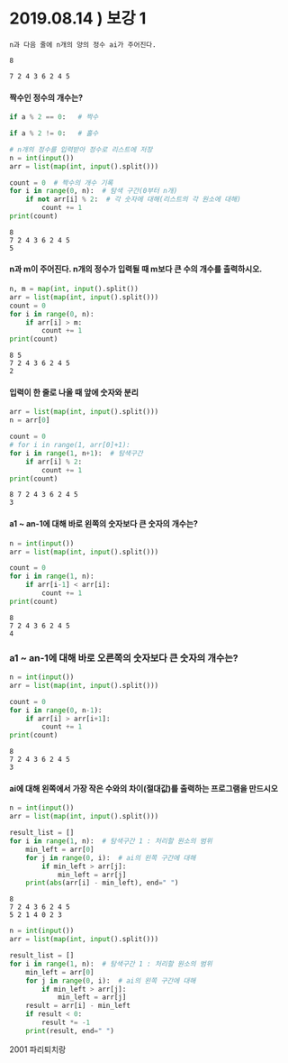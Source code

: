 # 2019.08.14 ) 보강 1

```
n과 다음 줄에 n개의 양의 정수 ai가 주어진다.

8

7 2 4 3 6 2 4 5
```



#### 짝수인 정수의 개수는?

```python
if a % 2 == 0:   # 짝수

if a % 2 != 0:   # 홀수
```

```python
# n개의 정수를 입력받아 정수로 리스트에 저장
n = int(input())
arr = list(map(int, input().split()))

count = 0  # 짝수의 개수 기록
for i in range(0, n):  # 탐색 구간(0부터 n개)
    if not arr[i] % 2:  # 각 숫자에 대해(리스트의 각 원소에 대해)
        count += 1
print(count)
```

```
8
7 2 4 3 6 2 4 5
5
```



#### n과 m이 주어진다. n개의 정수가 입력될 때 m보다 큰 수의 개수를 출력하시오.

```python
n, m = map(int, input().split())
arr = list(map(int, input().split()))
count = 0
for i in range(0, n):
    if arr[i] > m:
        count += 1
print(count)
```

```
8 5
7 2 4 3 6 2 4 5
2
```



#### 입력이 한 줄로 나올 때 앞에 숫자와 분리

```python
arr = list(map(int, input().split()))
n = arr[0]

count = 0
# for i in range(1, arr[0]+1):
for i in range(1, n+1):  # 탐색구간
    if arr[i] % 2:
        count += 1
print(count)
```

```
8 7 2 4 3 6 2 4 5
3
```



#### a1 ~ an-1에 대해 바로 왼쪽의 숫자보다 큰 숫자의 개수는?

```python
n = int(input())
arr = list(map(int, input().split()))

count = 0
for i in range(1, n):
    if arr[i-1] < arr[i]:
        count += 1
print(count)
```

```
8
7 2 4 3 6 2 4 5
4
```



### a1 ~ an-1에 대해 바로 오른쪽의 숫자보다 큰 숫자의 개수는?

```python
n = int(input())
arr = list(map(int, input().split()))

count = 0
for i in range(0, n-1):
    if arr[i] > arr[i+1]:
        count += 1
print(count)
```

```
8
7 2 4 3 6 2 4 5
3
```





#### ai에 대해 왼쪽에서 가장 작은 수와의 차이(절대값)를 출력하는 프로그램을 만드시오

```python
n = int(input())
arr = list(map(int, input().split()))

result_list = []
for i in range(1, n):  # 탐색구간 1 : 처리할 원소의 범위
    min_left = arr[0]
    for j in range(0, i):  # ai의 왼쪽 구간에 대해
        if min_left > arr[j]:
            min_left = arr[j]
    print(abs(arr[i] - min_left), end=" ")
```

```
8
7 2 4 3 6 2 4 5
5 2 1 4 0 2 3 
```

```python
n = int(input())
arr = list(map(int, input().split()))

result_list = []
for i in range(1, n):  # 탐색구간 1 : 처리할 원소의 범위
    min_left = arr[0]
    for j in range(0, i):  # ai의 왼쪽 구간에 대해
        if min_left > arr[j]:
            min_left = arr[j]
    result = arr[i] - min_left
    if result < 0:
        result *= -1
    print(result, end=" ")
```

2001 파리퇴치랑

